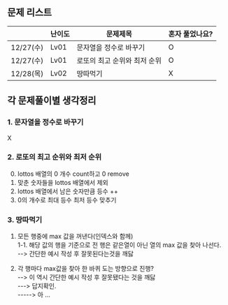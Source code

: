 ## 문제 리스트

|          | 난이도  | 문제제목   | 혼자 풀었나요?   |
|----------|------|--------|------------|
| 12/27(수) | Lv01 | 문자열을 정수로 바꾸기 | O          |
| 12/27(수) |Lv01|로또의 최고 순위와 최저 순위| O          |
| 12/28(목) |Lv02|땅따먹기|X|



## 각 문제풀이별 생각정리
### 1. 문자열을 정수로 바꾸기
X
### 2. 로또의 최고 순위와 최저 순위
0. lottos 배열의 0 개수 count하고 0 remove
1. 맞춘 숫자들을 lottos 배열에서 제외
2. lottos 배열에서 남은 숫자만큼 등수 ++
3. 0의 개수로 최대 등수 최저 등수 맞추기

### 3. 땅따먹기

1. 모든 행중에 max 값을 꺼낸다(인덱스와 함께)</br>
1-1. 해당 값의 행을 기준으로 전 행은 같은열이 아닌 열의 max 값을 찾아 나선다.</br>
--> 간단한 예시 작성 후 잘못된다는것을 깨닳


1. 각 행마다 max값을 찾아 한 바퀴 도는 방향으로 진행?</br>
--> 이 역시 간단한 예시 작성 후 잘못됐다는 것을 깨닳</br>
---> 답지확인.</br>
-----> 아 ...